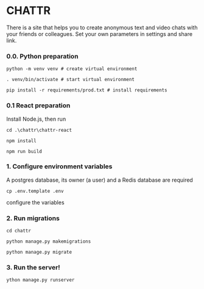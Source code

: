 # CHATTR
There is a site that helps you to create anonymous text and video chats with your friends or colleagues.
Set your own parameters in settings and share link.

### 0.0. Python preparation
```shell
python -m venv venv # create virtual environment
```
```shell
. venv/bin/activate # start virtual environment
```
```shell
pip install -r requirements/prod.txt # install requirements
```

### 0.1 React preparation   
Install Node.js, then run
```shell
cd .\chattr\chattr-react
```
```shell
npm install
```
```shell
npm run build
```

### 1. Configure environment variables
A postgres database, its owner (a user) and a Redis database are required  
```shell
cp .env.template .env
``` 
configure the variables

### 2. Run migrations
```shell
cd chattr
```
```shell
python manage.py makemigrations
```
```shell
python manage.py migrate
```

### 3. Run the server!
```shell
ython manage.py runserver
```
